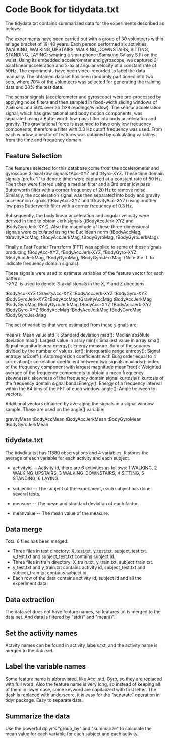 # Code Book for tidydata.txt

The tidydata.txt contains summarized data for the experiments described as belows:

The experiments have been carried out with a group of 30 volunteers within an age bracket of 19-48 years. Each person performed six activities (WALKING, WALKING_UPSTAIRS, WALKING_DOWNSTAIRS, SITTING, STANDING, LAYING) wearing a smartphone (Samsung Galaxy S II) on the waist. Using its embedded accelerometer and gyroscope, we captured 3-axial linear acceleration and 3-axial angular velocity at a constant rate of 50Hz. The experiments have been video-recorded to label the data manually. The obtained dataset has been randomly partitioned into two sets, where 70% of the volunteers was selected for generating the training data and 30% the test data. 

The sensor signals (accelerometer and gyroscope) were pre-processed by applying noise filters and then sampled in fixed-width sliding windows of 2.56 sec and 50% overlap (128 readings/window). The sensor acceleration signal, which has gravitational and body motion components, was separated using a Butterworth low-pass filter into body acceleration and gravity. The gravitational force is assumed to have only low frequency components, therefore a filter with 0.3 Hz cutoff frequency was used. From each window, a vector of features was obtained by calculating variables from the time and frequency domain.


## Feature Selection 


The features selected for this database come from the accelerometer and gyroscope 3-axial raw signals tAcc-XYZ and tGyro-XYZ. These time domain signals (prefix 't' to denote time) were captured at a constant rate of 50 Hz. Then they were filtered using a median filter and a 3rd order low pass Butterworth filter with a corner frequency of 20 Hz to remove noise. Similarly, the acceleration signal was then separated into body and gravity acceleration signals (tBodyAcc-XYZ and tGravityAcc-XYZ) using another low pass Butterworth filter with a corner frequency of 0.3 Hz. 

Subsequently, the body linear acceleration and angular velocity were derived in time to obtain Jerk signals (tBodyAccJerk-XYZ and tBodyGyroJerk-XYZ). Also the magnitude of these three-dimensional signals were calculated using the Euclidean norm (tBodyAccMag, tGravityAccMag, tBodyAccJerkMag, tBodyGyroMag, tBodyGyroJerkMag). 

Finally a Fast Fourier Transform (FFT) was applied to some of these signals producing fBodyAcc-XYZ, fBodyAccJerk-XYZ, fBodyGyro-XYZ, fBodyAccJerkMag, fBodyGyroMag, fBodyGyroJerkMag. (Note the 'f' to indicate frequency domain signals). 

These signals were used to estimate variables of the feature vector for each pattern:  
'-XYZ' is used to denote 3-axial signals in the X, Y and Z directions.

tBodyAcc-XYZ
tGravityAcc-XYZ
tBodyAccJerk-XYZ
tBodyGyro-XYZ
tBodyGyroJerk-XYZ
tBodyAccMag
tGravityAccMag
tBodyAccJerkMag
tBodyGyroMag
tBodyGyroJerkMag
fBodyAcc-XYZ
fBodyAccJerk-XYZ
fBodyGyro-XYZ
fBodyAccMag
fBodyAccJerkMag
fBodyGyroMag
fBodyGyroJerkMag

The set of variables that were estimated from these signals are: 

mean(): Mean value
std(): Standard deviation
mad(): Median absolute deviation 
max(): Largest value in array
min(): Smallest value in array
sma(): Signal magnitude area
energy(): Energy measure. Sum of the squares divided by the number of values. 
iqr(): Interquartile range 
entropy(): Signal entropy
arCoeff(): Autorregresion coefficients with Burg order equal to 4
correlation(): correlation coefficient between two signals
maxInds(): index of the frequency component with largest magnitude
meanFreq(): Weighted average of the frequency components to obtain a mean frequency
skewness(): skewness of the frequency domain signal 
kurtosis(): kurtosis of the frequency domain signal 
bandsEnergy(): Energy of a frequency interval within the 64 bins of the FFT of each window.
angle(): Angle between to vectors.

Additional vectors obtained by averaging the signals in a signal window sample. These are used on the angle() variable:

gravityMean
tBodyAccMean
tBodyAccJerkMean
tBodyGyroMean
tBodyGyroJerkMean

## tidydata.txt

The tidydata.txt has 11880 observations and 4 variables. It stores the average of each variable for each activity and each subject.

* activityid -- Activity id, there are 6 activities as follows: 1 WALKING, 2 WALKING_UPSTAIRS, 3 WALKING_DOWNSTAIRS, 4 SITTING, 5 STANDING, 6 LAYING.

* subjectid -- The subject of the experiment, each subject has done several tests.

* measure -- The mean and standard deviation of each factor.

* meanvalue -- The mean value of the measure.

## Data merge
Total 6 files has been merged:
* Three files in test directory: X_test.txt, y_test.txt, subject_test.txt. y_test.txt  and subject_test.txt contains subject id.
* Three files in train directory: X_train.txt, y_train.txt, subject_train.txt.
* y_test.txt and y_train.txt contains activity id, subject_test.txt and subject_train.txt contains subject id.
* Each row of the data contains activity id, subject id and all the experiment data.

## Data extraction
The data set does not have feature names, so features.txt is merged to the data set. And data is filtered by "std()" and "mean()".

## Set the activity names
Actvity names can be found in activity_labels.txt, and the activity name is merged to the data set.

## Label the variable names
Some feature name is abbreviated, like Acc, std, Gyro, so they are replaced with full word.
Also the feature name is very long, so instead of keeping all of them in lower case, some keyword are capitalized with first letter.
The dash is replaced with underscore, it is easy for the "separate" operation in tidyr package. Easy to separate data.

## Summarize the data
Use the powerful dplyr's "group_by" and "summarize" to calculate the mean value for each variable for each subject and each activity.